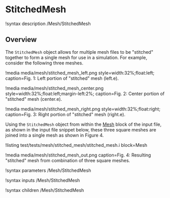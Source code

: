 # StitchedMesh

!syntax description /Mesh/StitchedMesh

## Overview

The `StitchedMesh` object allows for multiple mesh files to be "stitched" together to form a single mesh for use
in a simulation. For example, consider the following three meshes.

!media media/mesh/stitched_mesh_left.png style=width:32%;float:left; caption=Fig. 1: Left portion of "stitched" mesh (left.e).

!media media/mesh/stitched_mesh_center.png style=width:32%;float:left;margin-left:2%; caption=Fig. 2: Center portion of "stitched" mesh (center.e).

!media media/mesh/stitched_mesh_right.png style=width:32%;float:right; caption=Fig. 3: Right portion of "stitched" mesh (right.e).

Using the `StitchedMesh` object from within the [Mesh](/Mesh/index.md) block of the input file, as shown in the input
file snippet below, these three square meshes are joined into a single mesh as shown in Figure 4.

!listing test/tests/mesh/stitched_mesh/stitched_mesh.i block=Mesh

!media media/mesh/stitched_mesh_out.png caption=Fig. 4: Resulting "stitched" mesh from combination of three square meshes.

!syntax parameters /Mesh/StitchedMesh

!syntax inputs /Mesh/StitchedMesh

!syntax children /Mesh/StitchedMesh
